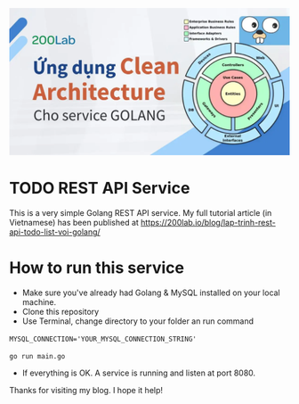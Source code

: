 ![Tutorial TODO List REST API Golang](image/README/1741512447535.png)

# TODO REST API Service

This is a very simple Golang REST API service. My full tutorial article (in Vietnamese) has been published at https://200lab.io/blog/lap-trinh-rest-api-todo-list-voi-golang/

# How to run this service

- Make sure you've already had Golang & MySQL installed on your local machine.
- Clone this repository
- Use Terminal, change directory to your folder an run command

`MYSQL_CONNECTION='YOUR_MYSQL_CONNECTION_STRING'`

`go run main.go`

- If everything is OK. A service is running and listen at port 8080.

Thanks for visiting my blog. I hope it help!
